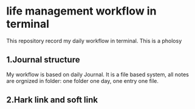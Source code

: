 # life management workflow in terminal
This repository record my daily workflow in terminal. This is a pholosy

## 1.Journal structure
My workflow is based on daily Journal. It is a file based system, all notes are orgnized in folder: one folder one day, one entry one file.

## 2.Hark link and soft link

